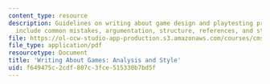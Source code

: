 ```yaml
---
content_type: resource
description: Guidelines on writing about game design and playtesting procedures. Topics
  include common mistakes, argumentation, structure, references, and style.
file: https://ol-ocw-studio-app-production.s3.amazonaws.com/courses/cms-608-game-design-spring-2008/f649475c2cdf807c3fce515330b7bd5f_games.pdf
file_type: application/pdf
resourcetype: Document
title: 'Writing About Games: Analysis and Style'
uid: f649475c-2cdf-807c-3fce-515330b7bd5f
---
```

